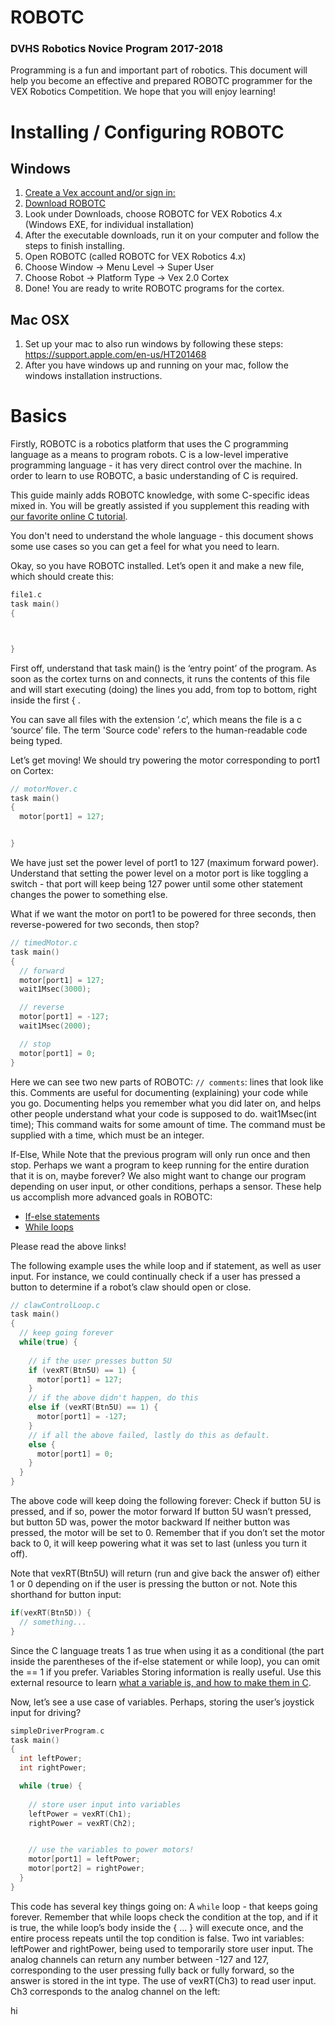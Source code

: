 # ROBOTC
### DVHS Robotics Novice Program 2017-2018
Programming is a fun and important part of robotics. This document will help you become an effective and prepared ROBOTC programmer for the VEX Robotics Competition. We hope that you will enjoy learning!

# Installing / Configuring ROBOTC


## Windows
1. [Create a Vex account and/or sign in:](https://www.vexrobotics.com/customer/account/login/) 
2. [Download ROBOTC](https://www.vexrobotics.com/downloadable/customer/products/)
3. Look under Downloads, choose ROBOTC for VEX Robotics 4.x (Windows EXE, for individual installation)
4. After the executable downloads, run it on your computer and follow the steps to finish installing.
5. Open ROBOTC (called ROBOTC for VEX Robotics 4.x)
6. Choose  Window -> Menu Level -> Super User
7. Choose  Robot -> Platform Type -> Vex 2.0 Cortex
8. Done! You are ready to write ROBOTC  programs for the cortex.

## Mac OSX
1. Set up your mac to also run windows by following these steps: https://support.apple.com/en-us/HT201468
2. After you have windows up and running on your mac, follow the windows installation instructions.




# Basics
Firstly, ROBOTC is a robotics platform that uses the C programming language as a means to program robots. 
C is a low-level imperative programming language - it has very direct control over the machine.
In order to learn to use ROBOTC, a basic understanding of C is required.

This guide mainly adds ROBOTC knowledge, with some C-specific ideas mixed in. You will be greatly assisted if you supplement this reading with [our favorite online C tutorial](https://www.tutorialspoint.com/cprogramming/c_program_structure.htm).

You don't need to understand the whole language - this document shows some use cases so you can get a feel for what you need to learn.

Okay, so you have ROBOTC installed. Let’s open it and make a new file, which should create this:

``` c
file1.c
task main()
{



}
```

First off, understand that task main() is the ‘entry point’ of the program. As soon as the cortex turns on and connects, it runs the contents of this file and will start executing (doing) the lines you add, from top to bottom, right inside the first { .

You can save all files with the extension ‘.c’, which means the file is a c ‘source’ file. The term 'Source code' refers to the human-readable code being typed.

Let’s get moving! We should try powering the motor corresponding to port1 on Cortex:

``` c
// motorMover.c
task main()
{
  motor[port1] = 127;


}
```

We have just set the power level of port1 to 127 (maximum forward power). Understand that setting the power level on a motor port is like toggling a switch - that port will keep being 127 power until some other statement changes the power to something else.

What if we want the motor on port1 to be powered for three seconds, then reverse-powered for two seconds, then stop?

``` c
// timedMotor.c
task main()
{
  // forward
  motor[port1] = 127;
  wait1Msec(3000);

  // reverse
  motor[port1] = -127;
  wait1Msec(2000);

  // stop
  motor[port1] = 0;
}
```
Here we can see two new parts of ROBOTC: 
`// comments`: lines that look like this. Comments are useful for documenting (explaining) your code while you go. Documenting helps you remember what you did later on, and helps other people understand what your code is supposed to do.
wait1Msec(int time); This command waits for some amount of time. The command must be supplied with a time, which must be an integer.

If-Else, While
Note that the previous program will only run once and then stop. Perhaps we want a program to keep running for the entire duration that it is on, maybe forever? We also might want to change our program depending on user input, or other conditions, perhaps a sensor. These help us accomplish more advanced goals in ROBOTC:
- [If-else statements](https://www.tutorialspoint.com/cprogramming/if_else_statement_in_c.htm)
- [While loops](https://www.tutorialspoint.com/cprogramming/c_while_loop.htm)

Please read the above links!

The following example uses the while loop and if statement, as well as user input. For instance, we could continually check if a user has pressed a button to determine if a robot’s claw should open or close.

``` c
// clawControlLoop.c
task main()
{
  // keep going forever
  while(true) {
    
    // if the user presses button 5U
    if (vexRT(Btn5U) == 1) {
      motor[port1] = 127;
    }
    // if the above didn't happen, do this
    else if (vexRT(Btn5U) == 1) {
      motor[port1] = -127;
    }
    // if all the above failed, lastly do this as default.
    else {
      motor[port1] = 0;
    }
  }
}
```

The above code will keep doing the following forever:
Check if button 5U is pressed, and if so, power the motor forward
If button 5U wasn’t pressed, but button 5D was, power the motor backward
If neither button was pressed, the motor will be set to 0.
Remember that if you don’t set the motor back to 0, it will keep powering what it was set to last (unless you turn it off).

Note that vexRT(Btn5U) will return (run and give back the answer of) either 1 or 0 depending on if the user is pressing the button or not. Note this shorthand for button input:

``` c
if(vexRT(Btn5D)) {
  // something...
}
```

Since the C language treats 1 as true when using it as a conditional (the part inside the parentheses of the if-else statement or while loop), you can omit the == 1 if you prefer.
Variables
Storing information is really useful. Use this external resource to learn [what a variable is, and how to make them in C](https://www.tutorialspoint.com/cprogramming/c_variables.htm).

Now, let’s see a use case of variables. Perhaps, storing the user’s joystick input for driving?

``` c
simpleDriverProgram.c
task main()
{
  int leftPower;
  int rightPower;

  while (true) {
    
    // store user input into variables
    leftPower = vexRT(Ch1);
    rightPower = vexRT(Ch2);


    // use the variables to power motors!
    motor[port1] = leftPower;
    motor[port2] = rightPower;
  }
}
```

This code has several key things going on:
A `while` loop - that keeps going forever. Remember that while loops check the condition at the top, and if it is true, the while loop’s body inside the { ... } will execute once, and the entire process repeats until the top condition is false.
Two int variables: leftPower and rightPower, being used to temporarily store user input. The analog channels can return any number between -127 and 127, corresponding to the user pressing fully back or fully forward, so the answer is stored in the int type.
The use of vexRT(Ch3) to read user input. Ch3 corresponds to the analog channel on the left:


hi
